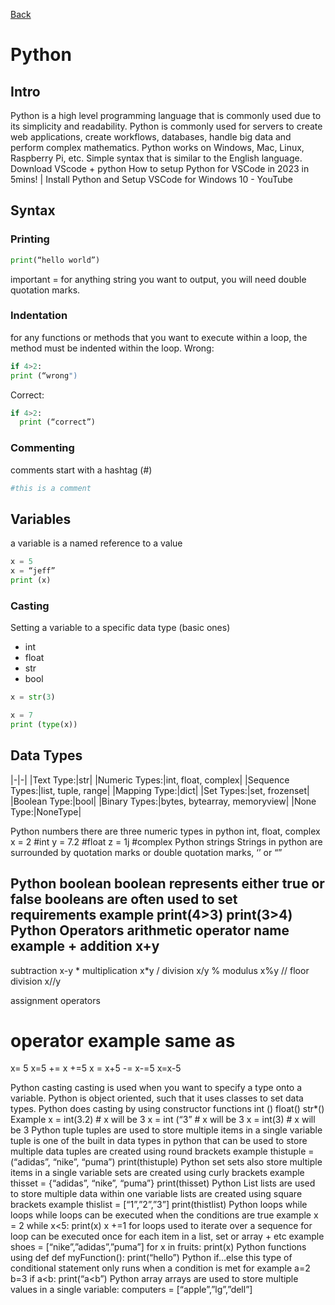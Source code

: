 [Back](./index.html)
# Python

## Intro 

Python is a high level programming language that is commonly used due to its simplicity and readability.
Python is commonly used for servers to create web applications, create workflows, databases, handle big data and perform complex mathematics.
Python works on Windows, Mac, Linux, Raspberry Pi, etc.
Simple syntax that is similar to the English language. 
Download VScode + python
How to setup Python for VSCode in 2023 in 5mins! | Install Python and Setup VSCode for Windows 10 - YouTube

## Syntax 
### Printing
```Python
print(“hello world”)
```
important = for anything string you want to output, you will need double quotation marks.
### Indentation 
for any functions or methods that you want to execute within a loop, the method must be indented within the loop.
Wrong:
```Python
if 4>2:
print (“wrong")
```
Correct:
```Python
if 4>2:
  print (“correct”)
```
### Commenting
comments start with a hashtag (#)
```Python
#this is a comment
```
## Variables 
a variable is a named reference to a value
```Python
x = 5
x = “jeff”
print (x)
```
### Casting
Setting a variable to a specific data type (basic ones)
- int
- float
- str 
- bool	
```Python
x = str(3)
```
```Python
x = 7
print (type(x))
```

## Data Types

|-|-|
|Text Type:|str|
|Numeric Types:|int, float, complex|
|Sequence Types:|list, tuple, range|
|Mapping Type:|dict|
|Set Types:|set, frozenset|
|Boolean Type:|bool|
|Binary Types:|bytes, bytearray, memoryview|
|None Type:|NoneType|




Python numbers 
there are three numeric types in python
int, float, complex 
x = 2 #int
y = 7.2 #float
z = 1j #complex
Python strings
Strings in python are surrounded by quotation marks or double quotation marks, ‘’ or “”


Python boolean
boolean represents either true or false
booleans are often used to set requirements
example
print(4>3)
print(3>4)
Python Operators
arithmetic
operator
name
example
+
addition
x+y
-
subtraction
x-y
*
multiplication
x*y
/
division
x/y
%
modulus
x%y
//
floor division
x//y

assignment operators

operator
example
same as
=
x= 5
x=5
+=
x +=5
x = x+5
-=
x-=5
x=x-5


Python casting
casting is used when you want to specify a type onto a variable.
Python is object oriented, such that it uses classes to set data types. Python does casting by using constructor functions
int ()
float()
str*()
Example
x = int(3.2) # x will be 3
x = int (“3” # x will be 3
x = int(3) # x will be 3
Python tuple
tuples are used to store multiple items in a single variable
tuple is one of the built in data types in python that can be used to store multiple data
tuples are created using round brackets
example
thistuple = (“adidas”, “nike”, “puma”)
print(thistuple)
Python set
sets also store multiple items in a single variable
sets are created using curly brackets
example
thisset = {“adidas”, “nike”, “puma”}
print(thisset)
Python List
lists are used to store multiple data within one variable 
lists are created using square brackets
example
thislist = [“1”,”2”,”3”]
print(thistlist)
Python loops
while loops
while loops can be executed when the conditions are true
example
x = 2
while x<5:
print(x)
x +=1
for loops
used to iterate over a sequence 
for loop can be executed once for each item in a list, set or array + etc
example
shoes = [“nike”,”adidas”,”puma”]
for x in fruits:
print(x)
Python functions
using def
def myFunction():
print(“hello”)
Python if…else 
this type of conditional statement only runs when a condition is met
for example
a=2
b=3
if a<b:
print(“a<b”)
Python array
arrays are used to store multiple values in a single variable:
computers = [“apple”,”lg”,”dell”]
